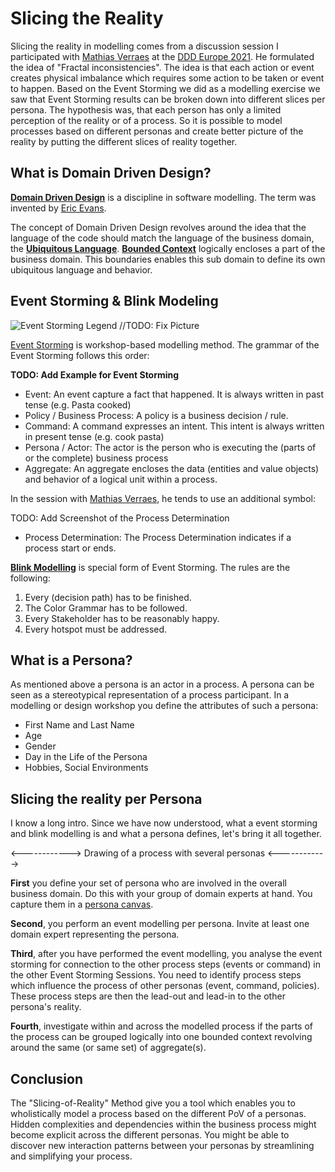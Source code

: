 # Slicing the Reality

Slicing the reality in modelling comes from a discussion session I participated with [Mathias Verraes](https://verraes.net/) at the [DDD Europe 2021](https://dddeurope.com/). He formulated the idea of "Fractal inconsistencies". The idea is that each action or event creates physical imbalance which requires some action to be taken or event to happen. Based on the Event Storming we did as a modelling exercise we saw that Event Storming results can be broken down into different slices per persona. The hypothesis was, that each person has only a limited perception of the reality or of a process. So it is possible to model processes based on different personas and create better picture of the reality by putting the different slices of reality together.

## What is Domain Driven Design?

**[Domain Driven Design](https://en.wikipedia.org/wiki/Domain-driven_design)** is a discipline in software modelling. The term was invented by [Eric Evans](https://www.amazon.com/Domain-Driven-Design-Tackling-Complexity-Software/dp/0321125215/).

The concept of Domain Driven Design revolves around the idea that the language of the code should match the language of the business domain, the **[Ubiquitous Language](https://martinfowler.com/bliki/UbiquitousLanguage.html)**.
**[Bounded Context](https://en.wikipedia.org/wiki/Domain-driven_design#Bounded_context)** logically encloses a part of the business domain. This boundaries enables this sub domain to define its own ubiquitous language and behavior.

## Event Storming & Blink Modeling

![Event Storming Legend](.drawings/eventStormingLegend.png) //TODO: Fix Picture

[Event Storming](https://en.wikipedia.org/wiki/Event_storming) is workshop-based modelling method. The grammar of the Event Storming follows this order:

**TODO: Add Example for Event Storming**

- Event: An event capture a fact that happened. It is always written in past tense (e.g. Pasta cooked)
- Policy / Business Process: A policy is a business decision / rule.
- Command: A command expresses an intent. This intent is always written in present tense (e.g. cook pasta)
- Persona / Actor: The actor is the person who is executing the (parts of or the complete) business process
- Aggregate: An aggregate encloses the data (entities and value objects) and behavior of a logical unit within a process.

In the session with [Mathias Verraes](https://verraes.net/), he tends to use an additional symbol:

TODO: Add Screenshot of the Process Determination

- Process Determination: The Process Determination indicates if a process start or ends.

**[Blink Modelling](https://miro.com/app/board/o9J_lWERCMg=/)** is special form of Event Storming.
The rules are the following:

1. Every (decision path) has to be finished.
2. The Color Grammar has to be followed.
3. Every Stakeholder has to be reasonably happy.
4. Every hotspot must be addressed.


## What is a Persona?

As mentioned above a persona is an actor in a process. A persona can be seen as a stereotypical representation of a process participant. In a modelling or design workshop you define the attributes of such a persona: 

- First Name and Last Name
- Age
- Gender
- Day in the Life of the Persona
- Hobbies, Social Environments

## Slicing the reality per Persona

I know a long intro. Since we have now understood, what a event storming and blink modelling is and what a persona defines, let's bring it all together.

<------------>
Drawing of a process with several personas
<------------>

**First** you define your set of persona who are involved in the overall business domain. Do this with your group of domain experts at hand. You capture them in a [persona canvas](https://drawio-app.com/create-a-value-proposition-canvas-with-draw-io/).

**Second**, you perform an event modelling per persona. Invite at least one domain expert representing the persona. 

**Third**, after you have performed the event modelling, you analyse the event storming for connection to the other process steps (events or command) in the other Event Storming Sessions. You need to identify process steps which influence the process of other personas (event, command, policies). These process steps are then the lead-out and lead-in to the other persona's reality.

**Fourth**, investigate within and across the modelled process if the parts of the process can be grouped logically into one bounded context revolving around the same (or same set) of aggregate(s).

## Conclusion

The "Slicing-of-Reality" Method give you a tool which enables you to wholistically model a process based on the different PoV of a personas. Hidden complexities and dependencies within the business process might become explicit across the different personas. You might be able to discover new interaction patterns between your personas by streamlining and simplifying your process.
